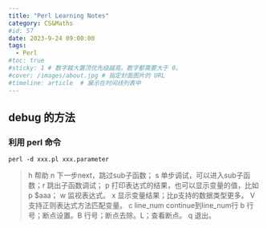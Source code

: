 ```yaml
---
title: "Perl Learning Notes"
category: CS&Maths
#id: 57
date: 2023-9-24 09:00:00
tags: 
  - Perl
#toc: true
#sticky: 1 # 数字越大置顶优先级越高。数字都需要大于 0。
#cover: /images/about.jpg # 指定封面图片的 URL
#timeline: article  # 展示在时间线列表中
---
```

<!--more-->

## debug 的方法
### 利用 perl 命令

```perl -d xxx.pl xxx.parameter```

> h 帮助
> n 下一步next，跳过sub子函数；
> s 单步调试，可以进入sub子函数；r 跳出子函数调试；
> p 打印表达式的结果，也可以显示变量的值，比如p $aaa；
> w 监视表达式。
> x 显示变量结果；比p支持的数据类型更多。
> V 支持正则表达式方法匹配变量。
> c line_num continue到line_num行
> b 行号；断点设置。B 行号；断点去除。L；查看断点。
> q 退出。
